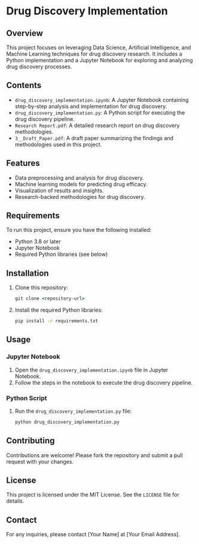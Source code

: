 # Drug Discovery Implementation

## Overview

This project focuses on leveraging Data Science, Artificial Intelligence, and Machine Learning techniques for drug discovery research. It includes a Python implementation and a Jupyter Notebook for exploring and analyzing drug discovery processes.

## Contents

- `drug_discovery_implementation.ipynb`: A Jupyter Notebook containing step-by-step analysis and implementation for drug discovery.
- `drug_discovery_implementation.py`: A Python script for executing the drug discovery pipeline.
- `Research Report.pdf`: A detailed research report on drug discovery methodologies.
- `3__Draft_Paper.pdf`: A draft paper summarizing the findings and methodologies used in this project.

## Features

- Data preprocessing and analysis for drug discovery.
- Machine learning models for predicting drug efficacy.
- Visualization of results and insights.
- Research-backed methodologies for drug discovery.

## Requirements

To run this project, ensure you have the following installed:

- Python 3.8 or later
- Jupyter Notebook
- Required Python libraries (see below)

## Installation

1. Clone this repository:
   ```cmd
   git clone <repository-url>
   ```
2. Install the required Python libraries:
   ```cmd
   pip install -r requirements.txt
   ```

## Usage

### Jupyter Notebook
1. Open the `drug_discovery_implementation.ipynb` file in Jupyter Notebook.
2. Follow the steps in the notebook to execute the drug discovery pipeline.

### Python Script
1. Run the `drug_discovery_implementation.py` file:
   ```cmd
   python drug_discovery_implementation.py
   ```

## Contributing

Contributions are welcome! Please fork the repository and submit a pull request with your changes.

## License

This project is licensed under the MIT License. See the `LICENSE` file for details.

## Contact

For any inquiries, please contact [Your Name] at [Your Email Address].
